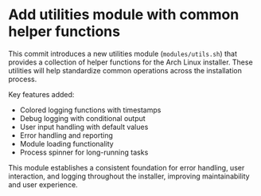 # Add utilities module with common helper functions

This commit introduces a new utilities module (`modules/utils.sh`) that provides
a collection of helper functions for the Arch Linux installer. These utilities
will help standardize common operations across the installation process.

Key features added:
- Colored logging functions with timestamps
- Debug logging with conditional output
- User input handling with default values
- Error handling and reporting
- Module loading functionality
- Process spinner for long-running tasks

This module establishes a consistent foundation for error handling, user
interaction, and logging throughout the installer, improving maintainability
and user experience.
